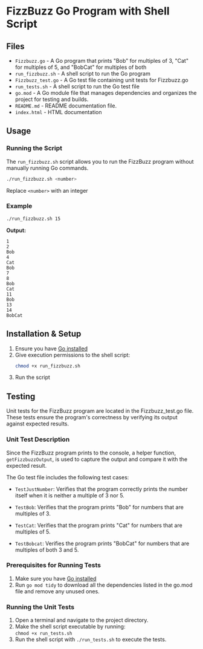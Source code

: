 # FizzBuzz Go Program with Shell Script

## Files

- `Fizzbuzz.go` - A Go program that prints "Bob" for multiples of 3, "Cat" for multiples of 5, and "BobCat" for multiples of both
- `run_fizzbuzz.sh` - A shell script to run the Go program
- `Fizzbuzz_test.go` - A Go test file containing unit tests for Fizzbuzz.go
- `run_tests.sh` - A shell script to run the Go test file
- `go.mod` - A Go module file that manages dependencies and organizes the project for testing and builds.
- `README.md` - README documentation file.
- `index.html` - HTML documentation

## Usage

### Running the Script
The `run_fizzbuzz.sh` script allows you to run the FizzBuzz program without manually running Go commands.

```sh
./run_fizzbuzz.sh <number>
```

Replace `<number>` with an integer

### Example
```sh
./run_fizzbuzz.sh 15
```
**Output:**
```
1
2
Bob
4
Cat
Bob
7
8
Bob
Cat
11
Bob
13
14
BobCat
```

## Installation & Setup

1. Ensure you have [Go installed](https://go.dev/doc/install)
2. Give execution permissions to the shell script:
   ```sh
   chmod +x run_fizzbuzz.sh
   ```
3. Run the script


## Testing
Unit tests for the FizzBuzz program are located in the Fizzbuzz_test.go file. These tests ensure the program's correctness by verifying its output against expected results.

### Unit Test Description
Since the FizzBuzz program prints to the console, a helper function, `getFizzbuzzOutput`, is used to capture the output and compare it with the expected result.

The Go test file includes the following test cases:
- `TestJustNumber`: Verifies that the program correctly prints the number itself when it is neither a multiple of 3 nor 5.

- `TestBob`: Verifies that the program prints "Bob" for numbers that are multiples of 3.

- `TestCat`: Verifies that the program prints "Cat" for numbers that are multiples of 5.

- `TestBobcat`: Verifies the program prints "BobCat" for numbers that are multiples of both 3 and 5.

### Prerequisites for Running Tests
1. Make sure you have [Go installed](https://go.dev/doc/install)
2. Run `go mod tidy` to download all the dependencies listed in the go.mod file and remove any unused ones.

### Running the Unit Tests
1. Open a terminal and navigate to the project directory.
2. Make the shell script executable by running:   
   ```chmod +x run_tests.sh```
3. Run the shell script with
   ```./run_tests.sh```
   to execute the tests.